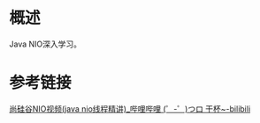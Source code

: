 # 概述

Java NIO深入学习。

# 参考链接

[尚硅谷NIO视频(java nio线程精讲)_哔哩哔哩 (゜-゜)つロ 干杯~-bilibili](https://www.bilibili.com/video/av21398300)